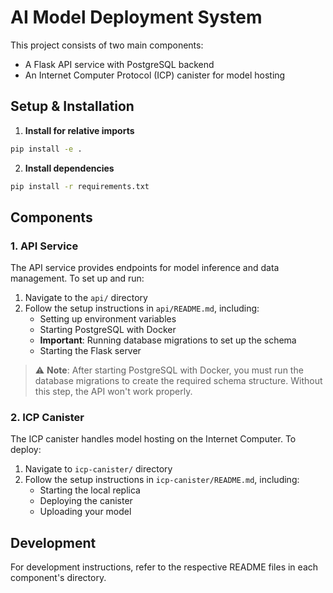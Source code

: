 # AI Model Deployment System

This project consists of two main components:
- A Flask API service with PostgreSQL backend
- An Internet Computer Protocol (ICP) canister for model hosting

## Setup & Installation

1. **Install for relative imports**
```bash
pip install -e .
```

2. **Install dependencies**
```bash
pip install -r requirements.txt
```

## Components

### 1. API Service
The API service provides endpoints for model inference and data management. To set up and run:

1. Navigate to the `api/` directory
2. Follow the setup instructions in `api/README.md`, including:
   - Setting up environment variables
   - Starting PostgreSQL with Docker
   - **Important**: Running database migrations to set up the schema
   - Starting the Flask server

> ⚠️ **Note**: After starting PostgreSQL with Docker, you must run the database migrations 
> to create the required schema structure. Without this step, the API won't work properly.

### 2. ICP Canister
The ICP canister handles model hosting on the Internet Computer. To deploy:

1. Navigate to `icp-canister/` directory
2. Follow the setup instructions in `icp-canister/README.md`, including:
   - Starting the local replica
   - Deploying the canister
   - Uploading your model

## Development

For development instructions, refer to the respective README files in each component's directory.
